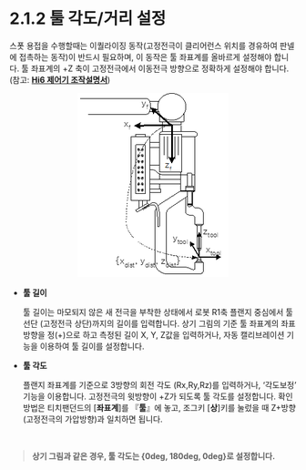 ﻿# 2.1.2 툴 각도/거리 설정

스폿 용접을 수행할때는 이퀄라이징 동작(고정전극이 클리어런스 위치를 경유하여 판넬에 접촉하는 동작)이 반드시 필요하며, 이 동작은 툴 좌표계를 올바르게 설정해야 합니다. 툴 좌표계의 +Z 축이 고정전극에서 이동전극 방향으로 정확하게 설정해야 합니다. (참고: [**Hi6 제어기 조작설명서**](https://hyundai-robotics.gitbook.io/hi6-operation-manual/))

<p align="center">
 <img src="../../.gitbook/assets/image (38).png">
 </img>
</p>

*   **툴 길이**

    툴 길이는 마모되지 않은 새 전극을 부착한 상태에서 로봇 R1축 플랜지 중심에서 툴 선단 (고정전극 상단)까지의 길이를 입력합니다. 상기 그림의 기준 툴 좌표계의 좌표방향을 정(+)으로 하고 측정된 길이 X, Y, Z값을 입력하거나, 자동 캘리브레이션 기능을 이용하여 툴 길이를 설정합니다.
*   **툴 각도**

    플랜지 좌표계를 기준으로 3방향의 회전 각도 (Rx,Ry,Rz)를 입력하거나, ‘각도보정’ 기능을 이용합니다. 고정전극의 윗방향이 +Z가 되도록 툴 각도를 설정합니다. 확인 방법은 티치팬던드의 \[**좌표계**]를 『**툴**』에 놓고, 조그키 \[**상**]키를 눌렀을 때 Z+방향(고정전극의 가압방향)과 일치하면 됩니다.

</br>

>    **상기 그림과 같은 경우, 툴 각도는 {0deg, 180deg, 0deg}로 설정합니다.**

